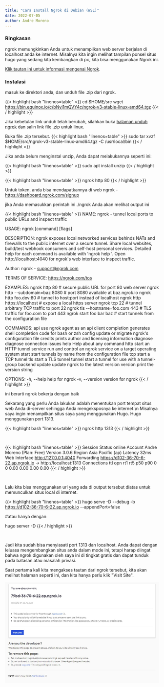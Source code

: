 ```yaml
---
title: "Cara Install Ngrok di Debian (WSL)"
date: 2022-07-05
author: Andre Moreno
---
```

### Ringkasan

ngrok memungkinkan Anda untuk menampilkan web server berjalan di localhost anda ke internet.
Misalnya kita ingin melihat tampilan ponsel situs hugo yang sedang kita kembangkan di pc, kita bisa menggunakan Ngrok ini.

[Klik tautan ini untuk informasi mengenai Ngrok](https://ngrok.com/docs).

### Instalasi
masuk ke direktori anda, dan unduh file .zip dari ngrok.

{{< highlight bash "linenos=table" >}}
cd $HOME/src
wget https://bin.equinox.io/c/bNyj1mQVY4c/ngrok-v3-stable-linux-amd64.tgz
{{< / highlight >}}

Jika kebetulan link unduh telah berubah, silahkan buka [halaman unduh ngrok](https://ngrok.com/download) dan salin link file .zip untuk linux.

Buka file .zip tersebut.
{{< highlight bash "linenos=table" >}}
sudo tar xvzf $HOME/src/ngrok-v3-stable-linux-amd64.tgz -C /usr/local/bin
{{< / highlight >}}

Jika anda belum menginstal unzip, Anda dapat melakukannya seperti ini:

{{< highlight bash "linenos=table" >}}
sudo apt install unzip
{{< / highlight >}}


{{< highlight bash "linenos=table" >}}
ngrok http 80
{{< / highlight >}}



Untuk token, anda bisa mendapatkannya di web ngrok - https://dashboard.ngrok.com/signup


jika Anda memasukkan perintah ini ./ngrok Anda akan melihat output ini

{{< highlight bash "linenos=table" >}}
NAME:
  ngrok - tunnel local ports to public URLs and inspect traffic

USAGE:
  ngrok [command] [flags]

DESCRIPTION:
  ngrok exposes local networked services behinds NATs and firewalls to the
  public internet over a secure tunnel. Share local websites, build/test
  webhook consumers and self-host personal services.
  Detailed help for each command is available with 'ngrok help <command>'.
  Open http://localhost:4040 for ngrok's web interface to inspect traffic.

Author:
  ngrok - <support@ngrok.com>

TERMS OF SERVICE: https://ngrok.com/tos

EXAMPLES:
  ngrok http 80                    # secure public URL for port 80 web server
  ngrok http --subdomain=baz 8080  # port 8080 available at baz.ngrok.io
  ngrok http foo.dev:80            # tunnel to host:port instead of localhost
  ngrok http https://localhost     # expose a local https server
  ngrok tcp 22                     # tunnel arbitrary TCP traffic to port 22
  ngrok tls --hostname=foo.com 443 # TLS traffic for foo.com to port 443
  ngrok start foo bar baz          # start tunnels from the configuration file

COMMANDS:
  api                            use ngrok agent as an api client
  completion                     generates shell completion code for bash or zsh
  config                         update or migrate ngrok's configuration file
  credits                        prints author and licensing information
  diagnose                       diagnose connection issues
  help                           Help about any command
  http                           start an HTTP tunnel
  service                        run and control an ngrok service on a target operating system
  start                          start tunnels by name from the configuration file
  tcp                            start a TCP tunnel
  tls                            start a TLS tunnel
  tunnel                         start a tunnel for use with a tunnel-group backend
  update                         update ngrok to the latest version
  version                        print the version string

OPTIONS:
  -h, --help      help for ngrok
  -v, --version   version for ngrok
{{< / highlight >}}



ini berarti ngrok bekerja dengan baik

Sekarang yang perlu Anda lakukan adalah menentukan port tempat situs web Anda di-server sehingga Anda mengeksposnya ke internet.\n
Misalnya saya ingin menampilkan situs saya yang menggunakan Hugo. Hugo menggunakan port 1313.

{{< highlight bash "linenos=table" >}}
ngrok http 1313
{{< / highlight >}}

&nbsp;

{{< highlight bash "linenos=table" >}}
Session Status                online
Account                       Andre Moreno (Plan: Free)
Version                       3.0.6
Region                        Asia Pacific (ap)
Latency                       32ms
Web Interface                 http://127.0.0.1:4040
Forwarding                    https://d102-36-70-6-22.ap.ngrok.io -> http://localhost:1313
Connections                   ttl     opn     rt1     rt5     p50     p90
                              0       0       0.00    0.00    0.00    0.00
{{< / highlight >}}

&nbsp;

Lalu kita bisa menggunakan url yang ada di output tersebut diatas untuk memunculkan situs local di internet.


{{< highlight bash "linenos=table" >}}
hugo serve -D --debug -b https://d102-36-70-6-22.ap.ngrok.io --appendPort=false

#atau hanya dengan

hugo server -D
{{< / highlight >}}

&nbsp;

Jadi kita sudah bisa menyiasati port 1313 dan localhost. Anda dapat dengan leluasa mengembangkan situs anda dalam mode ini, tetapi harap diingat bahwa ngrok digunakan oleh saya ini di tingkat gratis dan dapat tunduk pada batasan atau masalah privasi.


Saat pertama kali kita mengakses tautan dari ngrok tersebut, kita akan melihat halaman seperti ini, dan kita hanya perlu klik "Visit Site".

![ngrok](ngrok-capture-1.jpg)